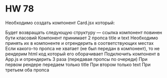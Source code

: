 # HW 78
Необходимо создать компонент Card.jsx который:

Будет возвращать следующую структуру — ссылка
компонент повинен бути класовий 
Компонент принимает 2 пропса title и text
Необходимо принять их в компоненте и отрендерить в соответствующих местах
Если какого-то пропса не хватает (не был передан в компонент), то не рендерим html код который его оборачивает
Подключить компонент в App.js и отрендерить 3 раза (передавая пропсы по очереди)
 При первом рендере передаем только title
 При втором только text
 При третьем оба пропса